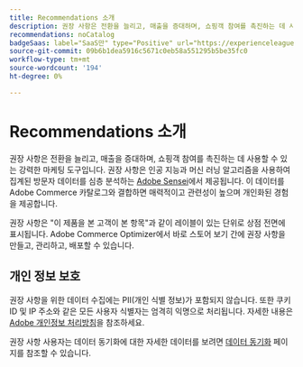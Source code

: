 ```yaml
---
title: Recommendations 소개
description: 권장 사항은 전환을 늘리고, 매출을 증대하며, 쇼핑객 참여를 촉진하는 데 사용할 수 있는 강력한 마케팅 도구입니다.
recommendations: noCatalog
badgeSaas: label="SaaS만" type="Positive" url="https://experienceleague.adobe.com/en/docs/commerce/user-guides/product-solutions" tooltip="Adobe Commerce as a Cloud Service 및 Adobe Commerce Optimizer 프로젝트에만 적용됩니다(Adobe 관리 SaaS 인프라)."
source-git-commit: 09b6b1dea5916c5671c0eb58a551295b5be35fc0
workflow-type: tm+mt
source-wordcount: '194'
ht-degree: 0%

---
```


# Recommendations 소개

권장 사항은 전환을 늘리고, 매출을 증대하며, 쇼핑객 참여를 촉진하는 데 사용할 수 있는 강력한 마케팅 도구입니다. 권장 사항은 인공 지능과 머신 러닝 알고리즘을 사용하여 집계된 방문자 데이터를 심층 분석하는 [Adobe Sensei](https://www.adobe.com/sensei.html)에서 제공됩니다. 이 데이터를 Adobe Commerce 카탈로그와 결합하면 매력적이고 관련성이 높으며 개인화된 경험을 제공합니다.

권장 사항은 &quot;이 제품을 본 고객이 본 항목&quot;과 같이 레이블이 있는 단위로 상점 전면에 표시됩니다. Adobe Commerce Optimizer에서 바로 스토어 보기 간에 권장 사항을 만들고, 관리하고, 배포할 수 있습니다.

## 개인 정보 보호

권장 사항을 위한 데이터 수집에는 PII(개인 식별 정보)가 포함되지 않습니다. 또한 쿠키 ID 및 IP 주소와 같은 모든 사용자 식별자는 엄격히 익명으로 처리됩니다. 자세한 내용은 [Adobe 개인정보 처리방침](https://www.adobe.com/privacy/policy.html)을 참조하세요.

권장 사항 사용자는 데이터 동기화에 대한 자세한 데이터를 보려면 [데이터 동기화](../../setup/data-sync.md) 페이지를 참조할 수 있습니다.
